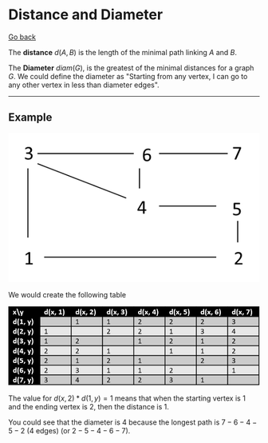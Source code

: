 # Distance and Diameter

[Go back](..)

The **distance** $d(A, B)$ is the length of the minimal
path linking $A$ and $B$.

The **Diameter** $diam(G)$, is the greatest of the minimal
distances for a graph $G$. We could define the diameter
as "Starting from any vertex, I can go to any other vertex
in less than diameter edges".

<hr class="sr">

## Example

![](images/distance.png)

We would create the following table

![](images/distance2.png)

The value for $d(x, 2) * d(1, y) = 1$ means that when
the starting vertex is $1$ and the ending vertex
is $2$, then the distance is $1$.

You could see that the diameter is $4$ because the
longest path is $7-6-4-5-2$ (4 edges)
(or $2-5-4-6-7$).

